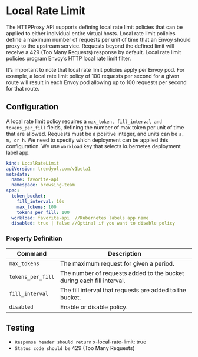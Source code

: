 # Local Rate Limit

The HTTPProxy API supports defining local rate limit policies that can be applied to either individual entire virtual hosts. Local rate limit policies define a maximum number of requests per unit of time that an Envoy should proxy to the upstream service.
Requests beyond the defined limit will receive a 429 (Too Many Requests) response by default. Local rate limit policies program Envoy’s HTTP local rate limit filter.

It’s important to note that local rate limit policies apply per Envoy pod. For example, a local rate limit policy of 100 requests per second for a given route will result in each Envoy pod allowing up to 100 requests per second for that route.

## Configuration

A local rate limit policy requires a ``max_token, fill_interval and tokens_per_fill`` fields, defining the number of max token per unit of time that are allowed. Requests must be a positive integer, and units can be ``s, m, or h``. We need to specify which deployment can be applied this configuration. We use ``workload`` key that selects kubernetes deployment label app.


```yaml
kind: LocalRateLimit
apiVersion: trendyol.com/v1beta1
metadata:
  name: favorite-api
  namespace: browsing-team
spec:
  token_bucket:
    fill_interval: 10s
    max_tokens: 100
    tokens_per_fill: 100
  workload: favorite-api  //Kubernetes labels app name
  disabled: true | false //Optinal if you want to disable policy 
```

### Property Definition

| Command | Description |
| --- | --- |
| `max_tokens` | The maximum request for given a period. |
| `tokens_per_fill` | The number of requests added to the bucket during each fill interval.|
| `fill_interval` | The fill interval that requests are added to the bucket.|
| `disabled` | Enable or disable policy.|



## Testing

- ``Response header should return`` x-local-rate-limit: true 
- ``Status code should be`` 429 (Too Many Requests)
